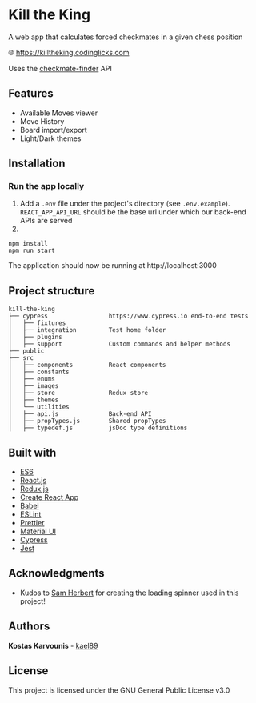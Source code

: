 # Kill the King

A web app that calculates forced checkmates in a given chess position

🌐 https://killtheking.codinglicks.com

Uses the [checkmate-finder](https://github.com/kael89/checkmate-finder) API

## Features

- Available Moves viewer
- Move History
- Board import/export
- Light/Dark themes

## Installation

### Run the app locally

1. Add a `.env` file under the project's directory (see `.env.example`). `REACT_APP_API_URL` should be the base url under which our back-end APIs are served
2.

```
npm install
npm run start
```

The application should now be running at http://localhost:3000

## Project structure

```
kill-the-king
├── cypress                 https://www.cypress.io end-to-end tests
│   ├── fixtures
│   ├── integration         Test home folder
│   ├── plugins
│   ├── support             Custom commands and helper methods
├── public
├── src
│   ├── components          React components
│   ├── constants
│   ├── enums
│   ├── images
│   ├── store               Redux store
│   ├── themes
│   └── utilities
│   ├── api.js              Back-end API
│   ├── propTypes.js        Shared propTypes
│   ├── typedef.js          jsDoc type definitions
```

## Built with

- [ES6](https://developer.mozilla.org/en-US/docs/Web/JavaScript)
- [React.js](https://reactjs.org/)
- [Redux.js](https://redux.js.org/)
- [Create React App](https://github.com/facebook/create-react-app)
- [Babel](https://babeljs.io/)
- [ESLint](https://eslint.org/)
- [Prettier](https://github.com/prettier/prettier)
- [Material UI](https://material-ui.com/)
- [Cypress](https://www.cypress.io/)
- [Jest](https://jestjs.io/)

## Acknowledgments

- Kudos to [Sam Herbert](https://github.com/SamHerbert/SVG-Loaders) for creating the loading spinner used in this project!

## Authors

**Kostas Karvounis** - [kael89](https://github.com/kael89)

## License

This project is licensed under the GNU General Public License v3.0
